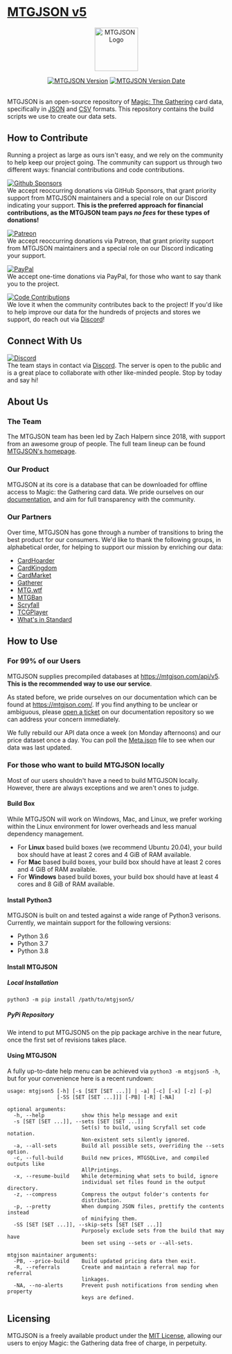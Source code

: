 # [MTGJSON v5](https://mtgjson.com/)
<p align="center"><a href="https://mtgjson.com/"><img src="https://www.mtgjson.com/images/assets/logo-mtgjson-dark-blue.svg" height="100px" alt="MTGJSON Logo"/></a></p>
<p align="center">
    <a href="https://mtgjson.com/changelog/"><img src="https://img.shields.io/badge/dynamic/json.svg?label=Version&url=https%3A%2F%2Fmtgjson.com%2Fapi%2Fv5%2FMeta.json&query=%24.data.version&colorB=blue" alt="MTGJSON Version"/></a> 
    <a href="https://mtgjson.com/changelog/"><img src="https://img.shields.io/badge/dynamic/json.svg?label=Release%20Date&url=https%3A%2F%2Fmtgjson.com%2Fapi%2Fv5%2FMeta.json&query=%24.data.date&colorB=blue" alt="MTGJSON Version Date"/></a>
    <br/><br/>
</p>


MTGJSON is an open-source repository of [Magic: The Gathering](https://magic.wizards.com/) card data, specifically in [JSON](https://json.org/) and [CSV](https://en.wikipedia.org/wiki/Comma-separated_values) formats. This repository contains the build scripts we use to create our data sets.

## How to Contribute

Running a project as large as ours isn't easy, and we rely on the community to help keep our project going. The community can support us through two different ways: financial contributions and code contributions.

[![Github Sponsors](https://img.shields.io/static/v1.svg?label=GitHub%20Sponsors&message=Support%20MTGJSON&color=34d058&logo=github)](https://github.com/sponsors/ZeldaZach)  
We accept reoccurring donations via GitHub Sponsors, that grant priority support from MTGJSON maintainers and a special role on our Discord indicating your support.
**This is the preferred approach for financial contributions, as the MTGJSON team pays _no fees_ for these types of donations!**

[![Patreon](https://img.shields.io/static/v1.svg?label=Patreon&message=Support%20MTGJSON&color=f96854&logo=patreon)](https://patreon.com/mtgjson)  
We accept reoccurring donations via Patreon, that grant priority support from MTGJSON maintainers and a special role on our Discord indicating your support.  

[![PayPal](https://img.shields.io/static/v1.svg?label=PayPal&message=Support%20MTGJSON&color=009cde&logo=paypal)](https://paypal.me/zachhalpern)  
We accept one-time donations via PayPal, for those who want to say thank you to the project.

[![Code Contributions](https://img.shields.io/static/v1.svg?label=GitHub&message=Development&color=aaa&logo=github)](https://github.com/mtgjson)  
We love it when the community contributes back to the project! If you'd like to help improve our data for the hundreds of projects and stores we support, do reach out via [Discord](https://mtgjson.com/discord)!  

## Connect With Us  

[![Discord](https://img.shields.io/discord/224178957103136779?label=Discord&logo=discord&logoColor=white&color=7289da)](https://mtgjson.com/discord)  
The team stays in contact via [Discord](https://mtgjson.com/discord). The server is open to the public and is a great place to collaborate with other like-minded people. Stop by today and say hi!  

## About Us

### The Team  
The MTGJSON team has been led by Zach Halpern since 2018, with support from an awesome group of people. The full team lineup can be found [MTGJSON's homepage](https://mtgjson.com/).  

### Our Product
MTGJSON at its core is a database that can be downloaded for offline access to Magic: the Gathering card data. We pride ourselves on our [documentation](https://mtgjson.com/data-models/), and aim for full transparency with the community.  

### Our Partners  
Over time, MTGJSON has gone through a number of transitions to bring the best product for our consumers. We'd like to thank the following groups, in alphabetical order, for helping to support our mission by enriching our data:  
- [CardHoarder](https://www.cardhoarder.com/?affiliate_id=mtgjson&utm_source=mtgjson&utm_campaign=affiliate&utm_medium=card)
- [CardKingdom](https://www.cardkingdom.com/?partner=mtgjson&utm_source=mtgjson&utm_medium=affiliate&utm_campaign=mtgjson)
- [CardMarket](https://www.cardmarket.com/en/Magic?utm_campaign=card_prices&utm_medium=text&utm_source=mtgjson)
- [Gatherer](https://gatherer.wizards.com)
- [MTG.wtf](https://mtg.wtf/)
- [MTGBan](https://www.mtgban.com/)
- [Scryfall](https://scryfall.com)
- [TCGPlayer](https://www.tcgplayer.com/?partner=mtgjson&utm_campaign=affiliate&utm_medium=mtgjson&utm_source=mtgjson)
- [What's in Standard](https://whatsinstandard.com/)

## How to Use  
### For 99% of our Users  
MTGJSON supplies precompiled databases at https://mtgjson.com/api/v5. **This is the recommended way to use our service**.  

As stated before, we pride ourselves on our documentation which can be found at https://mtgjson.com/. If you find anything to be unclear or ambiguous, please [open a ticket](https://github.com/mtgjson/mtgjson-website/issues) on our documentation repository so we can address your concern immediately.

We fully rebuild our API data once a week (on Monday afternoons) and our price dataset once a day. You can poll the [Meta.json](https://mtgjson.com/api/v5/Meta.json) file to see when our data was last updated.  

### For those who want to build MTGJSON locally  
Most of our users shouldn't have a need to build MTGJSON locally. However, there are always exceptions and we aren't ones to judge.  
#### Build Box
While MTGJSON will work on Windows, Mac, and Linux, we prefer working within the Linux environment for lower overheads and less manual dependency management.  

- For **Linux** based build boxes (we recommend Ubuntu 20.04), your build box should have at least 2 cores and 4 GiB of RAM available.  
- For **Mac** based build boxes, your build box should have at least 2 cores and 4 GiB of RAM available.
- For **Windows** based build boxes, your build box should have at least 4 cores and 8 GiB of RAM available.

#### Install Python3
MTGJSON is built on and tested against a wide range of Python3 verisons. Currently, we maintain support for the following versions:
- Python 3.6
- Python 3.7
- Python 3.8

#### Install MTGJSON
##### Local Installation
`python3 -m pip install /path/to/mtgjson5/`
##### PyPi Repository
We intend to put MTGJSON5 on the pip package archive in the near future, once the first set of revisions takes place.

#### Using MTGJSON
A fully up-to-date help menu can be achieved via `python3 -m mtgjson5 -h`, but for your convenience here is a recent rundown:  
```
usage: mtgjson5 [-h] [-s [SET [SET ...]] | -a] [-c] [-x] [-z] [-p]
                [-SS [SET [SET ...]]] [-PB] [-R] [-NA]

optional arguments:
  -h, --help            show this help message and exit
  -s [SET [SET ...]], --sets [SET [SET ...]]
                        Set(s) to build, using Scryfall set code notation.
                        Non-existent sets silently ignored.
  -a, --all-sets        Build all possible sets, overriding the --sets option.
  -c, --full-build      Build new prices, MTGSQLive, and compiled outputs like
                        AllPrintings.
  -x, --resume-build    While determining what sets to build, ignore
                        individual set files found in the output directory.
  -z, --compress        Compress the output folder's contents for
                        distribution.
  -p, --pretty          When dumping JSON files, prettify the contents instead
                        of minifying them.
  -SS [SET [SET ...]], --skip-sets [SET [SET ...]]
                        Purposely exclude sets from the build that may have
                        been set using --sets or --all-sets.

mtgjson maintainer arguments:
  -PB, --price-build    Build updated pricing data then exit.
  -R, --referrals       Create and maintain a referral map for referral
                        linkages.
  -NA, --no-alerts      Prevent push notifications from sending when property
                        keys are defined.
```

## Licensing  
MTGJSON is a freely available product under the [MIT License](https://github.com/mtgjson/mtgjson/blob/master/LICENSE.txt), allowing our users to enjoy Magic: the Gathering data free of charge, in perpetuity.